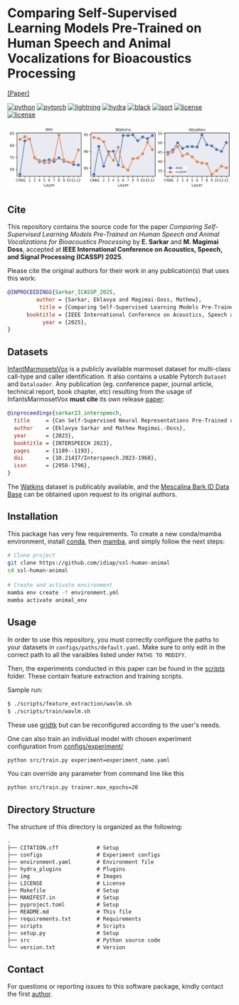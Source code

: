 # Comparing Self-Supervised Learning Models Pre-Trained on Human Speech and Animal Vocalizations for Bioacoustics Processing


[[Paper]](https://arxiv.org/abs/2501.05987)

<p align="center">

[![python](https://img.shields.io/badge/-Python_3.9-blue?logo=python&logoColor=white)](https://github.com/pre-commit/pre-commit)
[![pytorch](https://img.shields.io/badge/PyTorch_2.0+-ee4c2c?logo=pytorch&logoColor=white)](https://pytorch.org/get-started/locally/)
[![lightning](https://img.shields.io/badge/-Lightning_2.0+-792ee5?logo=pytorchlightning&logoColor=white)](https://pytorchlightning.ai/)
[![hydra](https://img.shields.io/badge/Config-Hydra_1.3-89b8cd)](https://hydra.cc/)
[![black](https://img.shields.io/badge/Code%20Style-Black-black.svg?labelColor=gray)](https://black.readthedocs.io/en/stable/)
[![isort](https://img.shields.io/badge/%20imports-isort-%231674b1?style=flat&labelColor=ef8336)](https://pycqa.github.io/isort/)
[![license](https://img.shields.io/badge/License-GPLv3-blue.svg)](https://github.com/idiap/ssl-human-animal/blob/main/LICENSE)
[![license](https://img.shields.io/badge/GitHub-Open%20source-green)](tps://github.com/ssl-human-animal/)
<br><br>
<img src="img/figure.jpg" alt="header" width="1000"/>

</p>

## Cite

This repository contains the source code for the paper _Comparing Self-Supervised Learning Models Pre-Trained on Human Speech and Animal Vocalizations for Bioacoustics Processing_ by **E. Sarkar** and **M. Magimai Doss**, accepted at **IEEE International Conference on Acoustics, Speech, and Signal Processing (ICASSP) 2025**.

Please cite the original authors for their work in any publication(s) that uses this work:

```bib
@INPROCEEDINGS{Sarkar_ICASSP_2025,
         author = {Sarkar, Eklavya and Magimai-Doss, Mathew},
          title = {Comparing Self-Supervised Learning Models Pre-Trained on Human Speech and Animal Vocalizations for Bioacoustics Processing},
      booktitle = {IEEE International Conference on Acoustics, Speech and Signal Processing (ICASSP 2025)},
           year = {2025},
}
```

## Datasets

[InfantMarmosetsVox](https://www.idiap.ch/en/dataset/infantmarmosetsvox/index_html) is a publicly available marmoset dataset for multi-class call-type and caller identification. It also contains a usable Pytorch `Dataset` and `Dataloader`. Any publication (eg. conference paper, journal article, technical report, book chapter, etc) resulting from the usage of InfantsMarmosetVox **must cite** its own release [paper](https://www.isca-speech.org/archive/interspeech_2023/sarkar23_interspeech.html):

```bib
@inproceedings{sarkar23_interspeech,
  title     = {Can Self-Supervised Neural Representations Pre-Trained on Human Speech distinguish Animal Callers?},
  author    = {Eklavya Sarkar and Mathew Magimai.-Doss},
  year      = {2023},
  booktitle = {INTERSPEECH 2023},
  pages     = {1189--1193},
  doi       = {10.21437/Interspeech.2023-1968},
  issn      = {2958-1796},
}
```

The [Watkins](https://whoicf2.whoi.edu/science/B/whalesounds/index.cfm) dataset is publicably available, and the [Mescalina Bark ID Data Base](http://dx.doi.org/10.3233/JIFS-169509) can be obtained upon request to its original authors.

## Installation

This package has very few requirements. 
To create a new conda/mamba environment, install [conda](https://conda.io), then [mamba](https://mamba.readthedocs.io/en/latest/installation.html#existing-conda-install), and simply follow the next steps:

```bash
# Clone project
git clone https://github.com/idiap/ssl-human-animal
cd ssl-human-animal

# Create and activate environment
mamba env create -f environment.yml
mamba activate animal_env
```

## Usage
In order to use this repository, you must correctly configure the paths to your datasets in `configs/paths/default.yaml`. Make sure to only edit in the correct path to all the varaibles listed under `PATHS TO MODIFY`.

Then, the experiments conducted in this paper can be found in the [scripts](scripts) folder. These contain feature extraction and training scripts. 

Sample run:

```bash
$ ./scripts/feature_extraction/wavlm.sh
$ ./scripts/train/wavlm.sh
```

These use [gridtk](https://pypi.org/project/gridtk/) but can be reconfigured according to the user's needs.

One can also train an individual model with chosen experiment configuration from [configs/experiment/](configs/experiment/)

```bash
python src/train.py experiment=experiment_name.yaml
```

You can override any parameter from command line like this

```bash
python src/train.py trainer.max_epochs=20
```

## Directory Structure

The structure of this directory is organized as the following:

```
.
├── CITATION.cff            # Setup
├── configs                 # Experiment configs
├── environment.yaml        # Environment file
├── hydra_plugins           # Plugins
├── img                     # Images
├── LICENSE                 # License
├── Makefile                # Setup
├── MANIFEST.in             # Setup
├── pyproject.toml          # Setup
├── README.md               # This file
├── requirements.txt        # Requirements
├── scripts                 # Scripts
├── setup.py                # Setup
├── src                     # Python source code
└── version.txt             # Version

```

## Contact

For questions or reporting issues to this software package, kindly contact the first [author](mailto:eklavya.sarkar@idiap.ch).